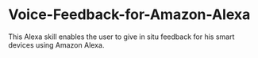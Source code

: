 # Voice-Feedback-for-Amazon-Alexa
This Alexa skill enables the user to give in situ feedback for his smart devices using Amazon Alexa.


